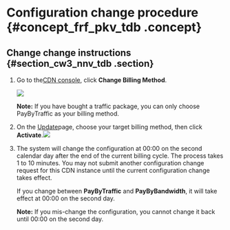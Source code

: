 # Configuration change procedure {#concept_frf_pkv_tdb .concept}

## Change change instructions {#section_cw3_nnv_tdb .section}

1.  Go to the[CDN console](https://cdn.console.aliyun.com), click **Change Billing Method**.

    ![](http://static-aliyun-doc.oss-cn-hangzhou.aliyuncs.com/assets/img/5109/15363811056037_en-US.png)

    **Note:** If you have bought a traffic package, you can only choose PayByTraffic as your billing method.

2.  On the [Update](https://common-buy-intl.aliyun.com)page, choose your target billing method, then click **Activate**.![](http://static-aliyun-doc.oss-cn-hangzhou.aliyuncs.com/assets/img/5109/15363811055061_en-US.png)
3.  The system will change the configuration at 00:00 on the second calendar day after the end of the current billing cycle. The process takes 1 to 10 minutes. You may not submit another configuration change request for this CDN instance until the current configuration change takes effect.

    If you change between **PayByTraffic** and **PayByBandwidth**, it will take effect at 00:00 on the second day.

    **Note:** If you mis-change the configuration, you cannot change it back until 00:00 on the second day.  


